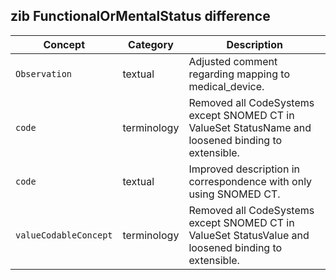 ## zib FunctionalOrMentalStatus difference

| Concept         | Category          | Description                             | 
|-----------------|-------------------|-----------------------------------------|
| `Observation` | textual | Adjusted comment regarding mapping to medical_device. |
| `code` | terminology | Removed all CodeSystems except SNOMED CT in ValueSet StatusName and loosened binding to extensible. |
| `code` | textual | Improved description in correspondence with only using SNOMED CT. |
| `valueCodableConcept` | terminology | Removed all CodeSystems except SNOMED CT in ValueSet  StatusValue and loosened binding to extensible. |